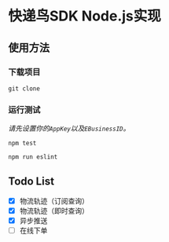 # 快递鸟SDK Node.js实现


## 使用方法

### 下载项目

```shell
git clone
```

### 运行测试

*请先设置你的`AppKey`以及`EBusinessID`。*

```shell
npm test
```

```shell
npm run eslint
```

## Todo List

- [x] 物流轨迹（订阅查询）
- [x] 物流轨迹（即时查询）
- [x] 异步推送
- [ ] 在线下单
